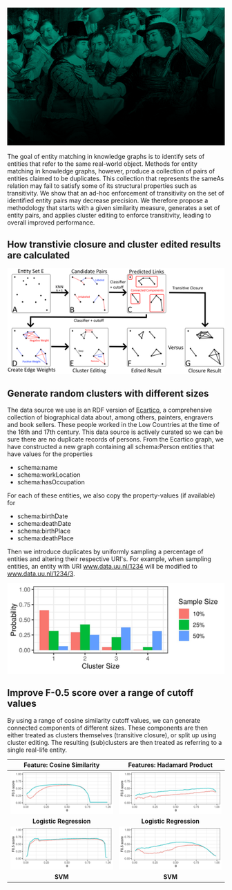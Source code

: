 ![header](/img/ga-bg.png)

The goal of entity matching in knowledge graphs is to identify sets of entities that refer to the same real-world object. Methods for entity matching in knowledge graphs, however, produce a collection of pairs of entities claimed to be duplicates. This collection that represents the sameAs relation may fail to satisfy some of its structural properties such as transitivity. We show that an ad-hoc enforcement of transitivity on the set of identified entity pairs may decrease precision. We therefore propose a methodology that starts with a given similarity measure, generates a set of entity pairs, and applies cluster editing to enforce transitivity, leading to overall improved performance.

## How transtivie closure and cluster edited results are calculated
![flow](/img/eswc2021-flow2.png)

## Generate random clusters with different sizes

The data source we use is an RDF version of [Ecartico](http://www.vondel.humanities.uva.nl/ecartico), a comprehensive collection of  biographical data about, among others, painters, engravers and book sellers. These people worked in the Low Countries at the time of the 16th and 17th century. This data source is actively curated so we can be sure there are no duplicate records of persons. From the Ecartico graph, we have constructed a new graph containing all schema:Person entities that have values for the properties 
* schema:name
* schema:workLocation
* schema:hasOccupation

For each of these entities, we also copy the property-values (if available) for 
* schema:birthDate
* schema:deathDate
* schema:birthPlace
* schema:deathPlace

Then we introduce duplicates by uniformly sampling a percentage of entities and altering their respective URI's. For example, when sampling entities, an entity with URI www.data.uu.nl/1234 will be modified to www.data.uu.nl/1234/3.

![cluster distributions](/img/cluster_size_distribution.jpg)

## Improve F-0.5 score over a range of cutoff values
By using a range of cosine similarity cutoff values, we can generate connected components of different sizes. These components are then either treated as clusters themselves (transitive closure), or split up using cluster editing. The resulting (sub)clusters are then treated as referring to a single real-life entity. 

Feature: Cosine Similarity | Features: Hadamard Product
:---: | :---:
![f-0.5 score](/img/partial-ordered-5.50.lr.cos.100.fscore.jpg) | ![f-0.5 score](/img/partial-ordered-5.10.lr.had.300.fscore.jpg)
**Logistic Regression** | **Logistic Regression**
![f-0.5 score](/img/partial-ordered-5.10.svm.cos.100.fscore.jpg) | ![f-0.5 score](/img/partial-ordered-5.25.svm.had.300.fscore.jpg)
**SVM** | **SVM**

